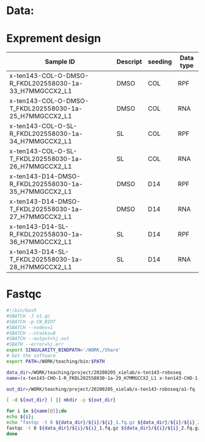 # Data:

# Exprement design
|Sample ID | Descript|seeding|Data type|
|-|-|-|-|
|x-ten143-COL-O-DMSO-R_FKDL202558030-1a-33_H7MMGCCX2_L1|DMSO|COL|RPF|
|x-ten143-COL-O-DMSO-T_FKDL202558030-1a-25_H7MMGCCX2_L1|DMSO|COL|RNA|
|x-ten143-COL-O-SL-R_FKDL202558030-1a-34_H7MMGCCX2_L1|SL|COL|RPF|
|x-ten143-COL-O-SL-T_FKDL202558030-1a-26_H7MMGCCX2_L1|SL|COL|RNA|
|x-ten143-D14-DMSO-R_FKDL202558030-1a-35_H7MMGCCX2_L1|DMSO|D14|RPF|
|x-ten143-D14-DMSO-T_FKDL202558030-1a-27_H7MMGCCX2_L1|DMSO|D14|RNA|
|x-ten143-D14-SL-R_FKDL202558030-1a-36_H7MMGCCX2_L1|SL|D14|RPF|
|x-ten143-D14-SL-T_FKDL202558030-1a-28_H7MMGCCX2_L1|SL|D14|RNA|

# Fastqc
```sh
#!/bin/bash
#SBATCH -J o1.qc
#SBATCH -p CN_BIOT
#SBATCH --nodes=1
#SBATCH --ntasks=8
#SBATCH --output=%j.out
#SBATH --error=%j.err
export SINGULARITY_BINDPATH='/WORK,/Share'
# Get the software
export PATH=/WORK/teaching/bin:$PATH

data_dir=/WORK/teaching/project/20200205_xielab/x-ten143-roboseq
name=(x-ten143-CHO-1-R_FKDL202558030-1a-29_H7MMGCCX2_L1 x-ten143-CHO-1-T_FKDL202558030-1a-21_H7MMGCCX2_L1 x-ten143-CHO-2-R_FKDL202558030-1a-30_H7MMGCCX2_L1 x-ten143-CHO-2-T_FKDL202558030-1a-22_H7MMGCCX2_L1 x-ten143-COL-O-DMSO-R_FKDL202558030-1a-33_H7MMGCCX2_L1 x-ten143-COL-O-DMSO-T_FKDL202558030-1a-25_H7MMGCCX2_L1 x-ten143-COL-O-SL-R_FKDL202558030-1a-34_H7MMGCCX2_L1 x-ten143-COL-O-SL-T_FKDL202558030-1a-26_H7MMGCCX2_L1 x-ten143-D14-DMSO-R_FKDL202558030-1a-35_H7MMGCCX2_L1 x-ten143-D14-DMSO-T_FKDL202558030-1a-27_H7MMGCCX2_L1 x-ten143-D14-SL-R_FKDL202558030-1a-36_H7MMGCCX2_L1 x-ten143-D14-SL-T_FKDL202558030-1a-28_H7MMGCCX2_L1 x-ten143-FLY-B-R_FKDL202558030-1a-31_H7MMGCCX2_L1 x-ten143-FLY-B-T_FKDL202558030-1a-23_H7MMGCCX2_L1 x-ten143-FLY-WT-R_FKDL202558030-1a-32_H7MMGCCX2_L1 x-ten143-FLY-WT-T_FKDL202558030-1a-24_H7MMGCCX2_L1)

out_dir=/WORK/teaching/project/20200205_xielab/x-ten143-roboseq/a1-fq

[ -d ${out_dir} ] || mkdir -p ${out_dir}

for i in ${name[@]};do 
echo ${i};
echo "fastqc -t 8 ${data_dir}/${i}/${i}_1.fq.gz ${data_dir}/${i}/${i}_2.fq.gz -o ${out_dir}";
fastqc -t 8 ${data_dir}/${i}/${i}_1.fq.gz ${data_dir}/${i}/${i}_2.fq.gz -o ${out_dir};
done

```



